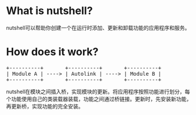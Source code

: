 # What is nutshell?

nutshell可以帮助你创建一个在运行时添加、更新和卸载功能的应用程序和服务。

# How does it work?

<pre>
+----------+       +----------+       +----------+
| Module A | ----> | Autolink | ----> | Module B |
+----------+       +----------+       +----------+
</pre>

nutshell在模块之间插入桥，实现模块的更新。将应用程序按照功能进行划分，每个功能使用自己的类装载器装载，功能之间通过桥链接。更新时，先安装新功能，再更新桥，实现功能的完全安装。